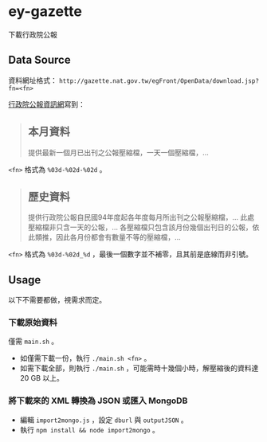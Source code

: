 # ey-gazette
下載行政院公報

## Data Source
資料網址格式： `http://gazette.nat.gov.tw/egFront/OpenData/download.jsp?fn=<fn>`

[行政院公報資訊網](http://gazette.nat.gov.tw/egFront/OpenData/help.jsp)寫到：

> ## 本月資料
> 提供最新一個月已出刊之公報壓縮檔，一天一個壓縮檔，…

`<fn>` 格式為 `%03d-%02d-%02d` 。

> ## 歷史資料
> 提供行政院公報自民國94年度起各年度每月所出刊之公報壓縮檔，…
> 此處壓縮檔非只含一天的公報，…
> 各壓縮檔只包含該月份幾個出刊日的公報，依此類推，因此各月份都會有數量不等的壓縮檔，…

`<fn>` 格式為 `%03d-%02d_%d` ，最後一個數字並不補零，且其前是底線而非引號。

## Usage
以下不需要都做，視需求而定。

### 下載原始資料
僅需 `main.sh` 。
* 如僅需下載一份，執行 `./main.sh <fn>` 。
* 如需下載全部，則執行 `./main.sh` ，可能需時十幾個小時，解壓縮後的資料達 20 GB 以上。

### 將下載來的 XML 轉換為 JSON 或匯入 MongoDB
* 編輯 `import2mongo.js` ，設定 `dburl` 與 `outputJSON` 。
* 執行 `npm install && node import2mongo` 。
